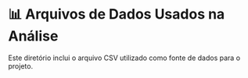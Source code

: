 # 📊 Arquivos de Dados Usados na Análise

Este diretório inclui o arquivo CSV utilizado como fonte de dados para o projeto. 
